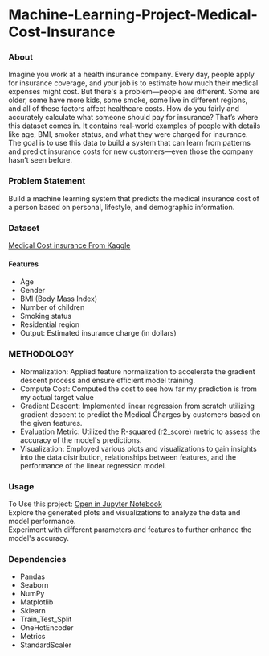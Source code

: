 # Machine-Learning-Project-Medical-Cost-Insurance
### About
Imagine you work at a health insurance company. Every day, people apply for insurance coverage, and your job is to estimate how much their medical expenses might cost. But there's a problem—people are different. Some are older, some have more kids, some smoke, some live in different regions, and all of these factors affect healthcare costs. How do you fairly and accurately calculate what someone should pay for insurance? That’s where this dataset comes in. It contains real-world examples of people with details like age, BMI, smoker status, and what they were charged for insurance. The goal is to use this data to build a system that can learn from patterns and predict insurance costs for new customers—even those the company hasn’t seen before. <br>
### Problem Statement
Build a machine learning system that predicts the medical insurance cost of a person based on personal, lifestyle, and demographic information.

### Dataset
[Medical Cost insurance From Kaggle](https://www.kaggle.com/datasets/mirichoi0218/insurance)
#### Features
- Age <br>
- Gender <br>
- BMI (Body Mass Index)<br>
- Number of children<br>
- Smoking status<br>
- Residential region<br>
- Output: Estimated insurance charge (in dollars)<br>

### METHODOLOGY
* Normalization: Applied feature normalization to accelerate the gradient descent process and ensure efficient model training. <br>
* Compute Cost: Computed the cost to see how far my prediction is from my actual target value<br>
* Gradient Descent: Implemented linear regression from scratch utilizing gradient descent to predict the Medical Charges by customers based on the given features.<br>
* Evaluation Metric: Utilized the R-squared (r2_score) metric to assess the accuracy of the model's predictions.<br>
* Visualization: Employed various plots and visualizations to gain insights into the data distribution, relationships between features, and the performance of the linear regression model.<br>

### Usage
To Use this project: [Open in Jupyter Notebook](http://localhost:8888/notebooks/Medical%20Cost.ipynb) <br>
Explore the generated plots and visualizations to analyze the data and model performance. <br>
Experiment with different parameters and features to further enhance the model's accuracy.

### Dependencies
- Pandas<br>
- Seaborn<br>
- NumPy<br>
- Matplotlib <br>
- Sklearn<br>
- Train_Test_Split<br>
- OneHotEncoder<br>
- Metrics<br>
- StandardScaler<br>
